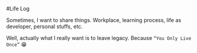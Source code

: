 #Life Log

Sometimes, I want to share things. Workplace, learning process, life as developer, personal stuffs, etc. 

Well, actually what I really want is to leave legacy. Because `“You Only Live Once”` 😁
